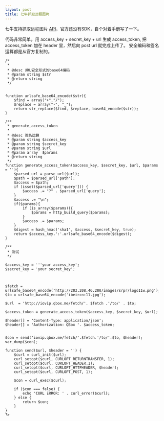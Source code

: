 ```yaml
---
layout: post
title: 七牛抓取远程图片
---
```


七牛支持抓取远程图片 [API](http://developer.qiniu.com/docs/v6/api/reference/rs/fetch.html)，官方还没有SDK，自个对着手册写了一下。

代码非常简单。用 access_key + secret_key + url 生成 access_token, 把 access_token 加在 header 里，然后向 post url 就完成上传了。
安全编码和签名运算都是从官方复制的。


    /*
     *
     * @desc URL安全形式的base64编码
     * @param string $str
     * @return string
     */


    function urlsafe_base64_encode($str){
        $find = array("+","/");
        $replace = array("-", "_");
        return str_replace($find, $replace, base64_encode($str));
    }

    /**
     * generate_access_token
     *
     * @desc 签名运算
     * @param string $access_key
     * @param string $secret_key
     * @param string $url
     * @param array  $params
     * @return string
     */
    function generate_access_token($access_key, $secret_key, $url, $params = ''){
        $parsed_url = parse_url($url);
        $path = $parsed_url['path'];
        $access = $path;
        if (isset($parsed_url['query'])) {
            $access .= "?" . $parsed_url['query'];
        }
        $access .= "\n";
        if($params){
            if (is_array($params)){
                $params = http_build_query($params);
            }
            $access .= $params;
        }
        $digest = hash_hmac('sha1', $access, $secret_key, true);
        return $access_key.':'.urlsafe_base64_encode($digest);
    }

    /**
     * 测试
     */

    $access_key = '''your access_key';
    $secret_key = 'your secret_key';



    $fetch = urlsafe_base64_encode('http://203.208.46.200/images/srpr/logo11w.png');
    $to = urlsafe_base64_encode('ibeircn:11.jpg');

    $url  = 'http://iovip.qbox.me/fetch/'. $fetch .'/to/' . $to;

    $access_token = generate_access_token($access_key, $secret_key, $url);

    $header[] = 'Content-Type: application/json';
    $header[] = 'Authorization: QBox '. $access_token;


    $con = send('iovip.qbox.me/fetch/'.$fetch.'/to/'.$to, $header);
    var_dump($con);

    function send($url, $header = '') {
        $curl = curl_init($url);
        curl_setopt($curl, CURLOPT_RETURNTRANSFER, 1);
        curl_setopt($curl, CURLOPT_HEADER,1);
        curl_setopt($curl, CURLOPT_HTTPHEADER, $header);
        curl_setopt($curl, CURLOPT_POST, 1);

        $con = curl_exec($curl);

        if ($con === false) {
            echo 'CURL ERROR: ' . curl_error($curl);
        } else {
            return $con;
        }
    }
    ?>

